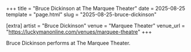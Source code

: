 +++
title = "Bruce Dickinson at The Marquee Theater"
date = 2025-08-25
template = "page.html"
slug = "2025-08-25-bruce-dickinson"

[extra]
artist = "Bruce Dickinson"
venue = "Marquee Theater"
venue_url = "https://luckymanonline.com/venues/marquee-theatre"
+++

Bruce Dickinson performs at The Marquee Theater.
